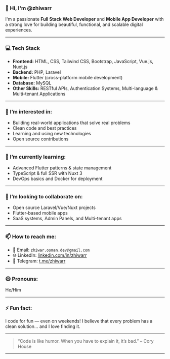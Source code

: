 ### 👋 Hi, I'm @zhiwarr

I'm a passionate **Full Stack Web Developer** and **Mobile App Developer** with a strong love for building beautiful, functional, and scalable digital experiences.

---

### 💻 Tech Stack

- **Frontend:** HTML, CSS, Tailwind CSS, Bootstrap, JavaScript, Vue.js, Nuxt.js  
- **Backend:** PHP, Laravel  
- **Mobile:** Flutter (cross-platform mobile development)  
- **Database:** MySQL  
- **Other Skills:** RESTful APIs, Authentication Systems, Multi-language & Multi-tenant Applications

---

### 👀 I’m interested in:
- Building real-world applications that solve real problems  
- Clean code and best practices  
- Learning and using new technologies  
- Open source contributions

---

### 🌱 I’m currently learning:
- Advanced Flutter patterns & state management  
- TypeScript & full SSR with Nuxt 3  
- DevOps basics and Docker for deployment

---

### 💞️ I’m looking to collaborate on:
- Open source Laravel/Vue/Nuxt projects  
- Flutter-based mobile apps  
- SaaS systems, Admin Panels, and Multi-tenant apps

---

### 📫 How to reach me:
- 📧 Email: `zhiwar.osman.dev@gmail.com`  
- 🌐 LinkedIn: [linkedin.com/in/zhiwarr](https://www.linkedin.com/in/zhiwarr)  
- 💬 Telegram: [t.me/zhiwarr](https://t.me/zhiwarr)

---

### 😄 Pronouns:
He/Him

---

### ⚡ Fun fact:
I code for fun — even on weekends! I believe that every problem has a clean solution… and I love finding it.

---

> “Code is like humor. When you have to explain it, it’s bad.” – Cory House

---

<!---
zhiwarr/zhiwarr is a ✨ special ✨ repository because its `README.md` (this file) appears on your GitHub profile.
You can click the Preview link to take a look at your changes.
--->
